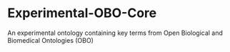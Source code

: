 # Experimental-OBO-Core
An experimental ontology containing key terms from Open Biological and Biomedical Ontologies (OBO)
